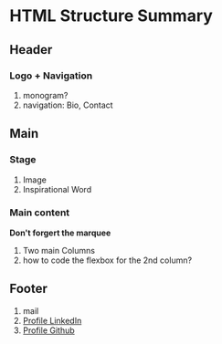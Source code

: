 # HTML Structure Summary

## Header

### Logo + Navigation

1. monogram?
2. navigation: Bio, Contact

## Main

### Stage

1. Image
2. Inspirational Word

### Main content

**Don't forgert the marquee**

1. Two main Columns
2. how to code the flexbox for the 2nd column?

## Footer

1. mail
2. [Profile LinkedIn](https://de.linkedin.com/in/miriam-ertl-design)
3. [Profile Github](https://github.com/miriam-ertl)
